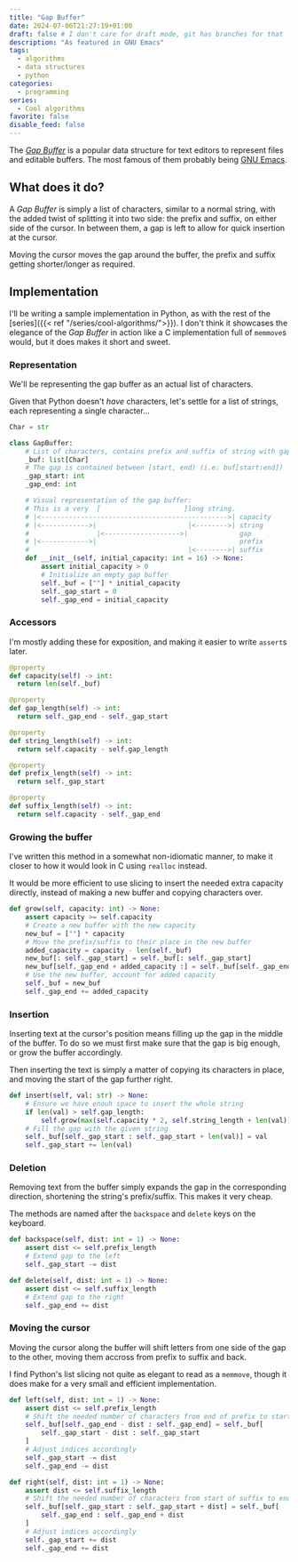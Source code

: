 ```yaml
---
title: "Gap Buffer"
date: 2024-07-06T21:27:19+01:00
draft: false # I don't care for draft mode, git has branches for that
description: "As featured in GNU Emacs"
tags:
  - algorithms
  - data structures
  - python
categories:
  - programming
series:
  - Cool algorithms
favorite: false
disable_feed: false
---
```


The [_Gap Buffer_][wiki] is a popular data structure for text editors to
represent files and editable buffers. The most famous of them probably being
[GNU Emacs][emacs].

[wiki]: https://en.wikipedia.org/wiki/Gap_buffer
[emacs]: https://www.gnu.org/software/emacs/manual/html_node/elisp/Buffer-Gap.html

<!--more-->

## What does it do?

A _Gap Buffer_ is simply a list of characters, similar to a normal string, with
the added twist of splitting it into two side: the prefix and suffix, on either
side of the cursor. In between them, a gap is left to allow for quick
insertion at the cursor.

Moving the cursor moves the gap around the buffer, the prefix and suffix getting
shorter/longer as required.

## Implementation

I'll be writing a sample implementation in Python, as with the rest of the
[series]({{< ref "/series/cool-algorithms/">}}). I don't think it showcases the
elegance of the _Gap Buffer_ in action like a C implementation full of
`memmove`s would, but it does makes it short and sweet.

### Representation

We'll be representing the gap buffer as an actual list of characters.

Given that Python doesn't _have_ characters, let's settle for a list of strings,
each representing a single character...

```python
Char = str

class GapBuffer:
    # List of characters, contains prefix and suffix of string with gap in the middle
    _buf: list[Char]
    # The gap is contained between [start, end) (i.e: buf[start:end])
    _gap_start: int
    _gap_end: int

    # Visual representation of the gap buffer:
    # This is a very  [                     ]long string.
    # |<----------------------------------------------->| capacity
    # |<------------>|                       |<-------->| string
    #                 |<------------------->|             gap
    # |<------------>|                                    prefix
    #                                        |<-------->| suffix
    def __init__(self, initial_capacity: int = 16) -> None:
        assert initial_capacity > 0
        # Initialize an empty gap buffer
        self._buf = [""] * initial_capacity
        self._gap_start = 0
        self._gap_end = initial_capacity
```

### Accessors

I'm mostly adding these for exposition, and making it easier to write `assert`s
later.

```python
@property
def capacity(self) -> int:
  return len(self._buf)

@property
def gap_length(self) -> int:
  return self._gap_end - self._gap_start

@property
def string_length(self) -> int:
  return self.capacity - self.gap_length

@property
def prefix_length(self) -> int:
  return self._gap_start

@property
def suffix_length(self) -> int:
  return self.capacity - self._gap_end
```

### Growing the buffer

I've written this method in a somewhat non-idiomatic manner, to make it closer
to how it would look in C using `realloc` instead.

It would be more efficient to use slicing to insert the needed extra capacity
directly, instead of making a new buffer and copying characters over.

```python
def grow(self, capacity: int) -> None:
    assert capacity >= self.capacity
    # Create a new buffer with the new capacity
    new_buf = [""] * capacity
    # Move the prefix/suffix to their place in the new buffer
    added_capacity = capacity - len(self._buf)
    new_buf[: self._gap_start] = self._buf[: self._gap_start]
    new_buf[self._gap_end + added_capacity :] = self._buf[self._gap_end :]
    # Use the new buffer, account for added capacity
    self._buf = new_buf
    self._gap_end += added_capacity
```

### Insertion

Inserting text at the cursor's position means filling up the gap in the middle
of the buffer. To do so we must first make sure that the gap is big enough, or
grow the buffer accordingly.

Then inserting the text is simply a matter of copying its characters in place,
and moving the start of the gap further right.

```python
def insert(self, val: str) -> None:
    # Ensure we have enouh space to insert the whole string
    if len(val) > self.gap_length:
        self.grow(max(self.capacity * 2, self.string_length + len(val)))
    # Fill the gap with the given string
    self._buf[self._gap_start : self._gap_start + len(val)] = val
    self._gap_start += len(val)
```

### Deletion

Removing text from the buffer simply expands the gap in the corresponding
direction, shortening the string's prefix/suffix. This makes it very cheap.

The methods are named after the `backspace` and `delete` keys on the keyboard.

```python
def backspace(self, dist: int = 1) -> None:
    assert dist <= self.prefix_length
    # Extend gap to the left
    self._gap_start -= dist

def delete(self, dist: int = 1) -> None:
    assert dist <= self.suffix_length
    # Extend gap to the right
    self._gap_end += dist
```

### Moving the cursor

Moving the cursor along the buffer will shift letters from one side of the gap
to the other, moving them accross from prefix to suffix and back.

I find Python's list slicing not quite as elegant to read as a `memmove`, though
it does make for a very small and efficient implementation.

```python
def left(self, dist: int = 1) -> None:
    assert dist <= self.prefix_length
    # Shift the needed number of characters from end of prefix to start of suffix
    self._buf[self._gap_end - dist : self._gap_end] = self._buf[
        self._gap_start - dist : self._gap_start
    ]
    # Adjust indices accordingly
    self._gap_start -= dist
    self._gap_end -= dist

def right(self, dist: int = 1) -> None:
    assert dist <= self.suffix_length
    # Shift the needed number of characters from start of suffix to end of prefix
    self._buf[self._gap_start : self._gap_start + dist] = self._buf[
        self._gap_end : self._gap_end + dist
    ]
    # Adjust indices accordingly
    self._gap_start += dist
    self._gap_end += dist
```
